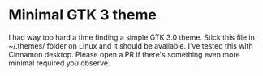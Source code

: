 # Minimal GTK 3 theme

I had way too hard a time finding a simple GTK 3.0 theme. Stick this file in ~/.themes/ folder on Linux and it should be available. I've tested this with Cinnamon desktop. Please open a PR if there's something even more minimal required you observe.